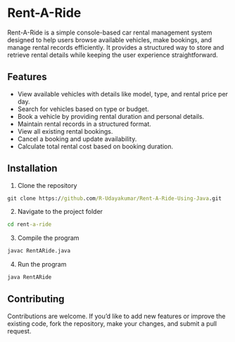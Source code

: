 # Rent-A-Ride
Rent-A-Ride is a simple console-based car rental management system designed to help users browse available vehicles, make bookings, and manage rental records efficiently. It provides a structured way to store and retrieve rental details while keeping the user experience straightforward.

## Features
* View available vehicles with details like model, type, and rental price per day.
* Search for vehicles based on type or budget.
* Book a vehicle by providing rental duration and personal details.
* Maintain rental records in a structured format.
* View all existing rental bookings.
* Cancel a booking and update availability.
* Calculate total rental cost based on booking duration.

## Installation
1. Clone the repository
```cmd
git clone https://github.com/R-Udayakumar/Rent-A-Ride-Using-Java.git
```
2. Navigate to the project folder

```cmd
cd rent-a-ride
```
3. Compile the program

```cmd
javac RentARide.java
```
4. Run the program

```cmd
java RentARide
```
## Contributing
Contributions are welcome. If you’d like to add new features or improve the existing code, fork the repository, make your changes, and submit a pull request.
